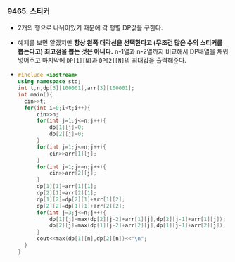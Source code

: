 ### 9465. 스티커

- 2개의 행으로 나뉘어있기 때문에 각 행별 DP값을 구한다.

- 예제를 보면 알겠지만 **항상 왼쪽 대각선을 선택한다고 (무조건 많은 수의 스티커를 뽑는다고) 최고점을 뽑는 것은 아니다.** n-1열과 n-2열까지 비교해서 DP배열을 채워넣어주고 마지막에 `DP[1][N]`과 `DP[2][N]`의 최대값을 출력해준다.

- ```C++
  #include <iostream>
  using namespace std;
  int t,n,dp[3][100001],arr[3][100001];
  int main(){
  	cin>>t;
  	for(int i=0;i<t;i++){
  		cin>>n;
  		for(int j=1;j<=n;j++){
  			dp[1][j]=0;
  			dp[2][j]=0;
  		}
  		for(int j=1;j<=n;j++){
  			cin>>arr[1][j];
  		}
  		for(int j=1;j<=n;j++){
  			cin>>arr[2][j];
  		}
  		dp[1][1]=arr[1][1];
  		dp[2][1]=arr[2][1];
  		dp[1][2]=dp[2][1]+arr[1][2];
  		dp[2][2]=dp[1][1]+arr[2][2];
  		for(int j=3;j<=n;j++){
  			dp[1][j]=max(dp[2][j-2]+arr[1][j],dp[2][j-1]+arr[1][j]);
  			dp[2][j]=max(dp[1][j-2]+arr[2][j],dp[1][j-1]+arr[2][j]);
  		}
  		cout<<max(dp[1][n],dp[2][n])<<"\n";
  	}
  }
  ```